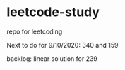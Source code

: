 # leetcode-study
repo for leetcoding


Next to do for 9/10/2020:
340 and  159

backlog: linear solution for 239 


